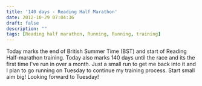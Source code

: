```yaml
---
title: '140 days - Reading Half Marathon'
date: 2012-10-29 07:04:36
draft: false
description: ""
tags: [Reading half marathon, Running, Running, training]
---
```


Today marks the end of British Summer Time (BST) and start of Reading Half-marathon training. Today also marks 140 days until the race and its the first time I've run in over a month. Just a small run to get me back into it and I plan to go running on Tuesday to continue my training process. Start small aim big! Looking forward to Tuesday!